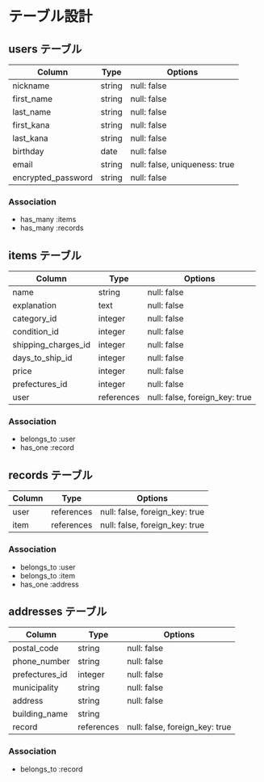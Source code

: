 # テーブル設計

## users テーブル

| Column             | Type   | Options                       |
| ------------------ | ------ | ----------------------------- |
| nickname           | string | null: false                   | #ニックネーム
| first_name         | string | null: false                   | #名
| last_name          | string | null: false                   | #苗字
| first_kana         | string | null: false                   | #名のカナ
| last_kana          | string | null: false                   | #苗字のカナ
| birthday           | date   | null: false                   | #誕生日
| email              | string | null: false, uniqueness: true | #メールアドレス
| encrypted_password | string | null: false                   | #パスワード確認


### Association

- has_many :items
- has_many :records

## items テーブル

| Column              | Type       | Options                        |
| ------------------- | ---------- | ------------------------------ |
| name                | string     | null: false                    | #商品名
| explanation         | text       | null: false                    | #商品の説明
| category_id         | integer    | null: false                    | #商品カテゴリー
| condition_id        | integer    | null: false                    | #商品の状態
| shipping_charges_id | integer    | null: false                    | #配送料の負担
| days_to_ship_id     | integer    | null: false                    | #発送までの日数
| price               | integer    | null: false                    | #価格
| prefectures_id      | integer    | null: false                    | #発送元の地域
| user                | references | null: false, foreign_key: true | #userの外部キー


### Association

- belongs_to :user
- has_one :record

## records テーブル

| Column | Type       | Options                        |
| ------ | ---------- | ------------------------------ |
| user   | references | null: false, foreign_key: true | #購入者
| item   | references | null: false, foreign_key: true | #購入したもの

### Association

- belongs_to :user
- belongs_to :item
- has_one :address

## addresses テーブル

| Column         | Type       | Options                        |
| -------------- | ---------- | ------------------------------ |
| postal_code    | string     | null: false                    | #郵便番号
| phone_number   | string     | null: false                    | #電話番号
| prefectures_id | integer    | null: false                    | #都道府県
| municipality   | string     | null: false                    | #市区町村
| address        | string     | null: false                    | #番地
| building_name  | string     |                                | #建物名
| record         | references | null: false, foreign_key: true | #recordの外部キー

### Association

- belongs_to :record